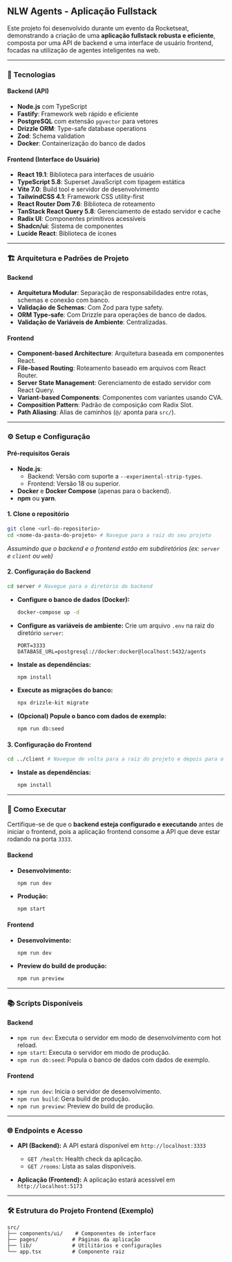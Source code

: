 
## NLW Agents - Aplicação Fullstack

Este projeto foi desenvolvido durante um evento da Rocketseat, demonstrando a criação de uma **aplicação fullstack robusta e eficiente**, composta por uma API de backend e uma interface de usuário frontend, focadas na utilização de agentes inteligentes na web.

-----

### 🚀 Tecnologias

#### Backend (API)

  * **Node.js** com TypeScript
  * **Fastify**: Framework web rápido e eficiente
  * **PostgreSQL** com extensão `pgvector` para vetores
  * **Drizzle ORM**: Type-safe database operations
  * **Zod**: Schema validation
  * **Docker**: Containerização do banco de dados

#### Frontend (Interface do Usuário)

  * **React 19.1**: Biblioteca para interfaces de usuário
  * **TypeScript 5.8**: Superset JavaScript com tipagem estática
  * **Vite 7.0**: Build tool e servidor de desenvolvimento
  * **TailwindCSS 4.1**: Framework CSS utility-first
  * **React Router Dom 7.6**: Biblioteca de roteamento
  * **TanStack React Query 5.8**: Gerenciamento de estado servidor e cache
  * **Radix UI**: Componentes primitivos acessíveis
  * **Shadcn/ui**: Sistema de componentes
  * **Lucide React**: Biblioteca de ícones

-----

### 🏗️ Arquitetura e Padrões de Projeto

#### Backend

  * **Arquitetura Modular**: Separação de responsabilidades entre rotas, schemas e conexão com banco.
  * **Validação de Schemas**: Com Zod para type safety.
  * **ORM Type-safe**: Com Drizzle para operações de banco de dados.
  * **Validação de Variáveis de Ambiente**: Centralizadas.

#### Frontend

  * **Component-based Architecture**: Arquitetura baseada em componentes React.
  * **File-based Routing**: Roteamento baseado em arquivos com React Router.
  * **Server State Management**: Gerenciamento de estado servidor com React Query.
  * **Variant-based Components**: Componentes com variantes usando CVA.
  * **Composition Pattern**: Padrão de composição com Radix Slot.
  * **Path Aliasing**: Alias de caminhos (`@/` aponta para `src/`).

-----

### ⚙️ Setup e Configuração

#### Pré-requisitos Gerais

  * **Node.js**:
      * Backend: Versão com suporte a `--experimental-strip-types`.
      * Frontend: Versão 18 ou superior.
  * **Docker** e **Docker Compose** (apenas para o backend).
  * **npm** ou **yarn**.

#### 1\. Clone o repositório

```bash
git clone <url-do-repositorio>
cd <nome-da-pasta-do-projeto> # Navegue para a raiz do seu projeto
```

*Assumindo que o backend e o frontend estão em subdiretórios (ex: `server` e `client` ou `web`)*

#### 2\. Configuração do Backend

```bash
cd server # Navegue para o diretório do backend
```

  * **Configure o banco de dados (Docker):**
    ```bash
    docker-compose up -d
    ```
  * **Configure as variáveis de ambiente:**
    Crie um arquivo `.env` na raiz do diretório `server`:
    ```
    PORT=3333
    DATABASE_URL=postgresql://docker:docker@localhost:5432/agents
    ```
  * **Instale as dependências:**
    ```bash
    npm install
    ```
  * **Execute as migrações do banco:**
    ```bash
    npx drizzle-kit migrate
    ```
  * **(Opcional) Popule o banco com dados de exemplo:**
    ```bash
    npm run db:seed
    ```

#### 3\. Configuração do Frontend

```bash
cd ../client # Navegue de volta para a raiz do projeto e depois para o diretório do frontend (ajuste o caminho se necessário)
```

  * **Instale as dependências:**
    ```bash
    npm install
    ```

-----

### 🏃 Como Executar

Certifique-se de que o **backend esteja configurado e executando** antes de iniciar o frontend, pois a aplicação frontend consome a API que deve estar rodando na porta `3333`.

#### Backend

  * **Desenvolvimento:**
    ```bash
    npm run dev
    ```
  * **Produção:**
    ```bash
    npm start
    ```

#### Frontend

  * **Desenvolvimento:**
    ```bash
    npm run dev
    ```
  * **Preview do build de produção:**
    ```bash
    npm run preview
    ```

-----

### 📚 Scripts Disponíveis

#### Backend

  * `npm run dev`: Executa o servidor em modo de desenvolvimento com hot reload.
  * `npm start`: Executa o servidor em modo de produção.
  * `npm run db:seed`: Popula o banco de dados com dados de exemplo.

#### Frontend

  * `npm run dev`: Inicia o servidor de desenvolvimento.
  * `npm run build`: Gera build de produção.
  * `npm run preview`: Preview do build de produção.

-----

### 🌐 Endpoints e Acesso

  * **API (Backend):**
    A API estará disponível em `http://localhost:3333`

      * `GET /health`: Health check da aplicação.
      * `GET /rooms`: Lista as salas disponíveis.

  * **Aplicação (Frontend):**
    A aplicação estará acessível em `http://localhost:5173`

-----

### 🛠️ Estrutura do Projeto Frontend (Exemplo)

```
src/
├── components/ui/    # Componentes de interface
├── pages/           # Páginas da aplicação
├── lib/             # Utilitários e configurações
└── app.tsx          # Componente raiz
```
